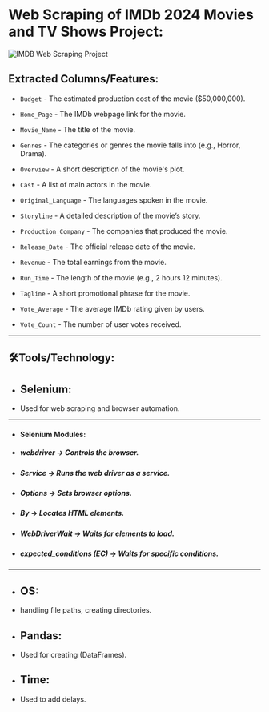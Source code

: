 # Web Scraping of IMDb 2024 Movies and TV Shows Project:



![IMDB Web Scraping Project](https://upload.wikimedia.org/wikipedia/commons/6/69/IMDB_Logo_2016.svg)



## **Extracted Columns/Features:**

 - `Budget` - The estimated production cost of the movie ($50,000,000).
 
 - `Home_Page` - The IMDb webpage link for the movie.
  
 - `Movie_Name` - The title of the movie.
   
 - `Genres` - The categories or genres the movie falls into (e.g., Horror, Drama).
   
 - `Overview` - A short description of the movie's plot.
   
 - `Cast` - A list of main actors in the movie.
   
 - `Original_Language` - The languages spoken in the movie.
   
 - `Storyline` - A detailed description of the movie’s story.
   
 - `Production_Company` - The companies that produced the movie.
   
 - `Release_Date` - The official release date of the movie.
   
 - `Revenue` - The total earnings from the movie.
   
 - `Run_Time` - The length of the movie (e.g., 2 hours 12 minutes).
   
 - `Tagline` - A short promotional phrase for the movie.
   
 - `Vote_Average` - The average IMDb rating given by users.
   
 - `Vote_Count` - The number of user votes received.





-----------------------------------------------------------------------------------------------------------------------------------------------------------------------------------------




## 🛠️Tools/Technology:

- ## **Selenium:**
 - Used for web scraping and browser automation.

---------------------------------------------------------------------------------------------------------------------------------------------------
 - #### Selenium Modules:

 - ##### ***webdriver*** → Controls the browser.

 - ##### ***Service*** → Runs the web driver as a service.

 - ##### ***Options*** → Sets browser options.

 - ##### ***By*** → Locates HTML elements.

 - ##### ***WebDriverWait*** → Waits for elements to load.

 - ##### ***expected_conditions*** (EC) → Waits for specific conditions.
-------------------------------------------------------------------------------------------------------------------------------------------------

 - ## **OS:**
 - handling file paths, creating directories.

 - ## **Pandas:**
 - Used for creating (DataFrames).

 - ## **Time:**
 - Used to add delays.




